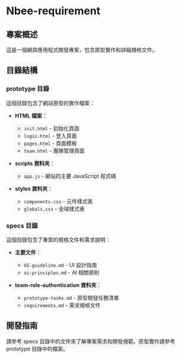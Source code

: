 # Nbee-requirement

## 專案概述
這是一個網頁應用程式開發專案，包含原型實作和詳細規格文件。

## 目錄結構

### prototype 目錄
這個目錄包含了網站原型的實作檔案：

- **HTML 檔案**：
  - `init.html` - 初始化頁面
  - `login.html` - 登入頁面
  - `pages.html` - 頁面模板
  - `team.html` - 團隊管理頁面

- **scripts 資料夾**：
  - `app.js` - 網站的主要 JavaScript 程式碼

- **styles 資料夾**：
  - `components.css` - 元件樣式表
  - `globals.css` - 全域樣式表

### specs 目錄
這個目錄包含了專案的規格文件和需求說明：

- **主要文件**：
  - `UI-guideline.md` - UI 設計指南
  - `ai-principles.md` - AI 相關原則

- **team-role-authentication 資料夾**：
  - `prototype-tasks.md` - 原型開發任務清單
  - `requirements.md` - 需求規格文件

## 開發指南
請參考 specs 目錄中的文件來了解專案需求和開發規範。原型實作請參考 prototype 目錄中的檔案。